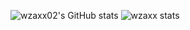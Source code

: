 ![wzaxx02's GitHub stats](https://github-readme-stats.vercel.app/api?username=wzaxx02&theme=cobalt2&show_icons=true)
![wzaxx stats](https://github-readme-streak-stats.herokuapp.com/?user=wzaxx02&show_icons=true&theme=tokyonight)

